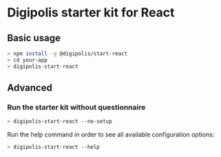 # Digipolis starter kit for React

## Basic usage

```sh
> npm install -g @digipolis/start-react
> cd your-app
> digipolis-start-react
```

## Advanced

### Run the starter kit without questionnaire

```sh
> digipolis-start-react --no-setup
```

Run the help command in order to see all available configuration options:

```sh
> digipolis-start-react --help
```
